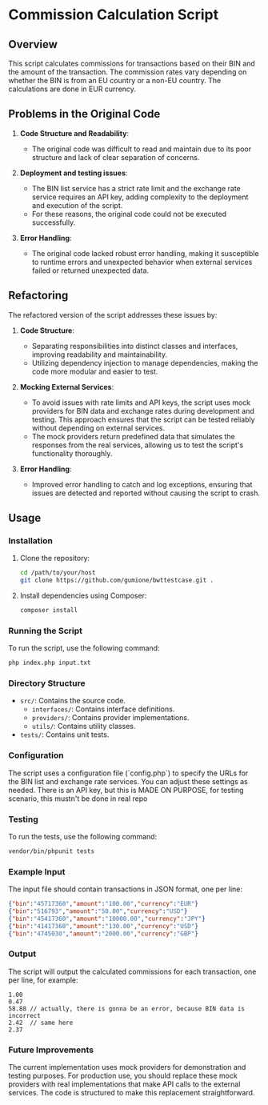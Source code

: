 
# Commission Calculation Script

## Overview

This script calculates commissions for transactions based on their BIN and the amount of the transaction. The commission rates vary depending on whether the BIN is from an EU country or a non-EU country. The calculations are done in EUR currency.

## Problems in the Original Code

1. **Code Structure and Readability**: 
   - The original code was difficult to read and maintain due to its poor structure and lack of clear separation of concerns.

2. **Deployment and testing issues**: 
   - The BIN list service has a strict rate limit and the exchange rate service requires an API key, adding complexity to the deployment and execution of the script.
   - For these reasons, the original code could not be executed successfully.

3. **Error Handling**: 
   - The original code lacked robust error handling, making it susceptible to runtime errors and unexpected behavior when external services failed or returned unexpected data.

## Refactoring

The refactored version of the script addresses these issues by:

1. **Code Structure**:
   - Separating responsibilities into distinct classes and interfaces, improving readability and maintainability.
   - Utilizing dependency injection to manage dependencies, making the code more modular and easier to test.

2. **Mocking External Services**:
   - To avoid issues with rate limits and API keys, the script uses mock providers for BIN data and exchange rates during development and testing. This approach ensures that the script can be tested reliably without depending on external services.
   - The mock providers return predefined data that simulates the responses from the real services, allowing us to test the script's functionality thoroughly.

3. **Error Handling**:
   - Improved error handling to catch and log exceptions, ensuring that issues are detected and reported without causing the script to crash.

## Usage

### Installation

1. Clone the repository:
   ```sh
   cd /path/to/your/host
   git clone https://github.com/gumione/bwttestcase.git .
   ```

2. Install dependencies using Composer:
   ```sh
   composer install
   ```

### Running the Script

To run the script, use the following command:

```sh
php index.php input.txt
```

### Directory Structure

- `src/`: Contains the source code.
  - `interfaces/`: Contains interface definitions.
  - `providers/`: Contains provider implementations.
  - `utils/`: Contains utility classes.
- `tests/`: Contains unit tests.

### Configuration

The script uses a configuration file (\`config.php\`) to specify the URLs for the BIN list and exchange rate services. You can adjust these settings as needed.
There is an API key, but this is MADE ON PURPOSE, for testing scenario, this mustn't be done in real repo

### Testing

To run the tests, use the following command:

```sh
vendor/bin/phpunit tests
```

### Example Input

The input file should contain transactions in JSON format, one per line:

```json
{"bin":"45717360","amount":"100.00","currency":"EUR"}
{"bin":"516793","amount":"50.00","currency":"USD"}
{"bin":"45417360","amount":"10000.00","currency":"JPY"}
{"bin":"41417360","amount":"130.00","currency":"USD"}
{"bin":"4745030","amount":"2000.00","currency":"GBP"}
```

### Output

The script will output the calculated commissions for each transaction, one per line, for example:

```
1.00
0.47
58.88 // actually, there is gonna be an error, because BIN data is incorrect
2.42  // same here
2.37
```

### Future Improvements

The current implementation uses mock providers for demonstration and testing purposes. For production use, you should replace these mock providers with real implementations that make API calls to the external services. The code is structured to make this replacement straightforward.